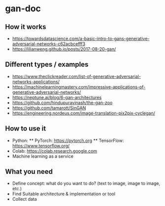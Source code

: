 # gan-doc


## How it works

* https://towardsdatascience.com/a-basic-intro-to-gans-generative-adversarial-networks-c62acbcefff3
* https://lilianweng.github.io/posts/2017-08-20-gan/

## Different types / examples

* https://www.theclickreader.com/list-of-generative-adversarial-networks-applications/
* https://machinelearningmastery.com/impressive-applications-of-generative-adversarial-networks/
* https://neptune.ai/blog/6-gan-architectures
* https://github.com/hindupuravinash/the-gan-zoo
* https://github.com/tamarott/SinGAN
* https://engineering.nordeus.com/image-translation-pix2pix-cyclegan/

## How to use it

* Python:
** PyTorch: https://pytorch.org
** TensorFlow: https://www.tensorflow.org/
* Colab: https://colab.research.google.com
* Machine learning as a service

## What you need

* Define concept: what do you want to do? (text to image, image to image, etc.)
* Find Suitable architecture & implementation or tool
* Collect data